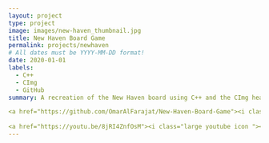 ```yaml
---
layout: project
type: project
image: images/new-haven_thumbnail.jpg
title: New Haven Board Game
permalink: projects/newhaven
# All dates must be YYYY-MM-DD format!
date: 2020-01-01
labels:
  - C++
  - CImg
  - GitHub
summary: A recreation of the New Haven board using C++ and the CImg header-only library for visualization.  

<a href="https://github.com/OmarAlFarajat/New-Haven-Board-Game"><i class="large github icon"></i>OmarAlFarajat/New-Haven-Board-Game</a>  
 
<a href="https://youtu.be/8jRI4ZnfOsM"><i class="large youtube icon "></i>New Haven Demo</a>
---
```


